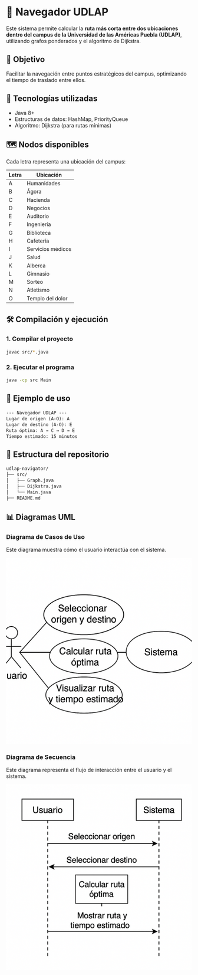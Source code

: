 
# 🧭 Navegador UDLAP

Este sistema permite calcular la **ruta más corta entre dos ubicaciones dentro del campus de la Universidad de las Américas Puebla (UDLAP)**, utilizando grafos ponderados y el algoritmo de Dijkstra.

## 📌 Objetivo

Facilitar la navegación entre puntos estratégicos del campus, optimizando el tiempo de traslado entre ellos.

## 🚀 Tecnologías utilizadas

- Java 8+
- Estructuras de datos: HashMap, PriorityQueue
- Algoritmo: Dijkstra (para rutas mínimas)

## 🗺️ Nodos disponibles

Cada letra representa una ubicación del campus:

| Letra | Ubicación            |
|-------|-----------------------|
| A     | Humanidades           |
| B     | Ágora                 |
| C     | Hacienda              |
| D     | Negocios              |
| E     | Auditorio             |
| F     | Ingeniería            |
| G     | Biblioteca            |
| H     | Cafetería             |
| I     | Servicios médicos     |
| J     | Salud                 |
| K     | Alberca               |
| L     | Gimnasio              |
| M     | Sorteo                |
| N     | Atletismo             |
| O     | Templo del dolor      |

## 🛠️ Compilación y ejecución

### 1. Compilar el proyecto

```bash
javac src/*.java
```

### 2. Ejecutar el programa

```bash
java -cp src Main
```

## 🧪 Ejemplo de uso

```
--- Navegador UDLAP ---
Lugar de origen (A-O): A
Lugar de destino (A-O): E
Ruta óptima: A → C → D → E
Tiempo estimado: 15 minutos
```

## 📂 Estructura del repositorio

```
udlap-navigator/
├── src/
│   ├── Graph.java
│   ├── Dijkstra.java
│   └── Main.java
├── README.md
```

## 📊 Diagramas UML

### Diagrama de Casos de Uso
Este diagrama muestra cómo el usuario interactúa con el sistema.

![Casos de Uso](doc/use-case.png)

### Diagrama de Secuencia
Este diagrama representa el flujo de interacción entre el usuario y el sistema.

![Secuencia](doc/sequence.png)